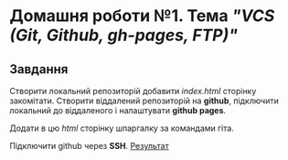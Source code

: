 # Домашня роботи №1. Тема *"VCS (Git, Github, gh-pages, FTP)"*
## Завдання
Створити локальний репозиторій добавити *index.html* сторінку закомітати. Створити віддалений репозиторій на **github**, підключити локальний до віддаленого і налаштувати **github pages**.

Додати в цю *html* сторiнку шпаргалку за командами гіта. 

Підключити github через **SSH**.
[Результат](https://danadovzh.github.io/Cursor_Education/Front-end.%20Basic/HW1-Git-GitHub/index.html)